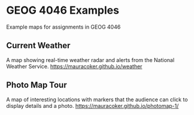 # GEOG 4046 Examples
Example maps for assignments in GEOG 4046

## Current Weather
A map showing real-time weather radar and alerts from the National Weather Service.
<https://mauracoker.github.io/weather>

## Photo Map Tour
A map of interesting locations with markers that the audience can click to display details and a photo.
<https://mauracoker.github.io/photomap-1/>
